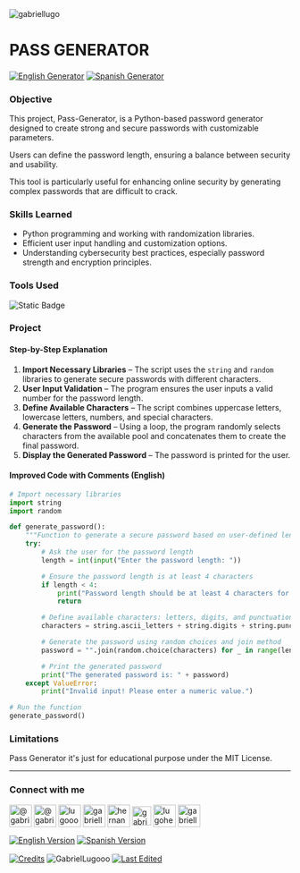 <img align="center" src="https://media.licdn.com/dms/image/v2/D4D16AQGUNxQ7NSC05A/profile-displaybackgroundimage-shrink_350_1400/profile-displaybackgroundimage-shrink_350_1400/0/1738695150340?e=1744243200&v=beta&t=oXX-ixT9bR3dJcYCLv4KBs5wjKFoeP0524kFGHQMYmQ" alt="gabriellugo" />

# PASS GENERATOR

<a href="https://github.com/GabrielLugooo/Pass-Generator" target="_blank" rel="noreferrer noopener"> <img align="center" src="https://img.shields.io/badge/English%20Pass%20Generator-000000" alt="English Generator" /></a>
<a href="https://github.com/GabrielLugooo/Pass-Generator/blob/main/README%20Spanish.md" target="_blank" rel="noreferrer noopener"> <img align="center" src="https://img.shields.io/badge/Spanish%20Pass%20Generator-green" alt="Spanish Generator" /></a>

### Objective

This project, Pass-Generator, is a Python-based password generator designed to create strong and secure passwords with customizable parameters.

Users can define the password length, ensuring a balance between security and usability.

This tool is particularly useful for enhancing online security by generating complex passwords that are difficult to crack.

### Skills Learned

- Python programming and working with randomization libraries.
- Efficient user input handling and customization options.
- Understanding cybersecurity best practices, especially password strength and encryption principles.

### Tools Used

![Static Badge](https://img.shields.io/badge/Python-000000?logo=python&logoSize=auto)

### Project

#### Step-by-Step Explanation

1. **Import Necessary Libraries** – The script uses the `string` and `random` libraries to generate secure passwords with different characters.
2. **User Input Validation** – The program ensures the user inputs a valid number for the password length.
3. **Define Available Characters** – The script combines uppercase letters, lowercase letters, numbers, and special characters.
4. **Generate the Password** – Using a loop, the program randomly selects characters from the available pool and concatenates them to create the final password.
5. **Display the Generated Password** – The password is printed for the user.

#### Improved Code with Comments (English)

```python
# Import necessary libraries
import string
import random

def generate_password():
    """Function to generate a secure password based on user-defined length."""
    try:
        # Ask the user for the password length
        length = int(input("Enter the password length: "))

        # Ensure the password length is at least 4 characters
        if length < 4:
            print("Password length should be at least 4 characters for security.")
            return

        # Define available characters: letters, digits, and punctuation
        characters = string.ascii_letters + string.digits + string.punctuation

        # Generate the password using random choices and join method
        password = "".join(random.choice(characters) for _ in range(length))

        # Print the generated password
        print("The generated password is: " + password)
    except ValueError:
        print("Invalid input! Please enter a numeric value.")

# Run the function
generate_password()
```

### Limitations

Pass Generator it's just for educational purpose under the MIT License.

---

<h3 align="left">Connect with me</h3>

<p align="left">
<a href="https://www.youtube.com/@gabriellugooo" target="_blank" rel="noreferrer noopener"> <img align="center" src="https://img.icons8.com/?size=50&id=55200&format=png" alt="@gabriellugooo" height="40" width="40" /></a>
<a href="http://www.tiktok.com/@gabriellugooo" target="_blank" rel="noreferrer noopener"> <img align="center" src="https://img.icons8.com/?size=50&id=118638&format=png" alt="@gabriellugooo" height="40" width="40" /></a>
<a href="https://instagram.com/lugooogabriel" target="_blank" rel="noreferrer noopener"> <img align="center" src="https://img.icons8.com/?size=50&id=32309&format=png" alt="lugooogabriel" height="40" width="40" /></a>
<a href="https://twitter.com/gabriellugo__" target="_blank" rel="noreferrer noopener"> <img align="center" src="https://img.icons8.com/?size=50&id=phOKFKYpe00C&format=png" alt="gabriellugo__" height="40" width="40" /></a>
<a href="https://www.linkedin.com/in/hernando-gabriel-lugo" target="_blank" rel="noreferrer noopener"> <img align="center" src="https://img.icons8.com/?size=50&id=8808&format=png" alt="hernando-gabriel-lugo" height="40" width="40" /></a>
<a href="https://github.com/GabrielLugooo" target="_blank" rel="noreferrer noopener"> <img align="center" src="https://img.icons8.com/?size=80&id=AngkmzgE6d3E&format=png" alt="gabriellugooo" height="34" width="34" /></a>
<a href="mailto:lugohernandogabriel@gmail.com"> <img align="center" src="https://img.icons8.com/?size=50&id=38036&format=png" alt="lugohernandogabriel@gmail.com" height="40" width="40" /></a>
<a href="https://linktr.ee/gabriellugooo" target="_blank" rel="noreferrer noopener"> <img align="center" src="https://simpleicons.org/icons/linktree.svg" alt="gabriellugooo" height="40" width="40" /></a>
</p>

<p align="left">
<a href="https://github.com/GabrielLugooo/GabrielLugooo/blob/main/README.md" target="_blank" rel="noreferrer noopener"> <img align="center" src="https://img.shields.io/badge/English%20Version-000000" alt="English Version" /></a>
<a href="https://github.com/GabrielLugooo/GabrielLugooo/blob/main/Readme%20Spanish.md" target="_blank" rel="noreferrer noopener"> <img align="center" src="https://img.shields.io/badge/Spanish%20Version-Green" alt="Spanish Version" /></a>
</p>

<a href="https://linktr.ee/gabriellugooo" target="_blank" rel="noreferrer noopener"> <img align="center" src="https://img.shields.io/badge/Credits-Gabriel%20Lugo-green" alt="Credits" /></a>
<img align="center" src="https://komarev.com/ghpvc/?username=GabrielLugoo&label=Profile%20views&color=green&base=2000" alt="GabrielLugooo" />
<a href="" target="_blank" rel="noreferrer noopener"> <img align="center" src="https://img.shields.io/badge/License-MIT-green" alt="Last Edited" /></a>
